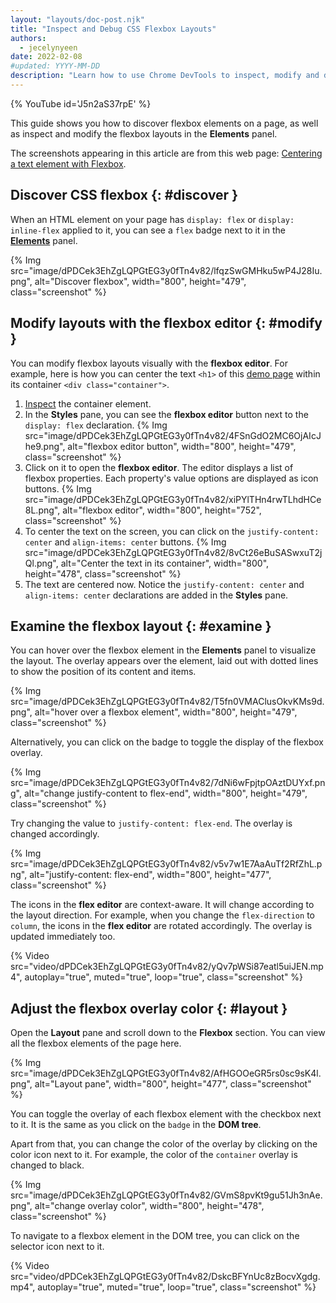 ```yaml
---
layout: "layouts/doc-post.njk"
title: "Inspect and Debug CSS Flexbox Layouts"
authors:
  - jecelynyeen
date: 2022-02-08
#updated: YYYY-MM-DD
description: "Learn how to use Chrome DevTools to inspect, modify and debug CSS Flexbox layouts."
---
```


{% YouTube id='J5n2aS37rpE' %}

This guide shows you how to discover flexbox elements on a page, as well as inspect and modify the flexbox layouts in the **Elements** panel.

The screenshots appearing in this article are from this web page: [Centering a text element with Flexbox][1].


## Discover CSS flexbox {: #discover }

When an HTML element on your page has `display: flex` or `display: inline-flex` applied to it, you
can see a `flex` badge next to it in the [**Elements**][2] panel.

{% Img src="image/dPDCek3EhZgLQPGtEG3y0fTn4v82/lfqzSwGMHku5wP4J28Iu.png", alt="Discover flexbox", width="800", height="479", class="screenshot" %}


## Modify layouts with the flexbox editor {: #modify }

You can modify flexbox layouts visually with the **flexbox editor**. For example, here is how you can center the text `<h1>` of this [demo page][1] within its container `<div class="container">`.

1. [Inspect](/docs/devtools/css/reference#select) the container element.
2. In the **Styles** pane, you can see the **flexbox editor** button next to the `display: flex` declaration.
  {% Img src="image/dPDCek3EhZgLQPGtEG3y0fTn4v82/4FSnGdO2MC6OjAIcJhe9.png", alt="flexbox editor button", width="800", height="479", class="screenshot" %}
3. Click on it to open the **flexbox editor**. The editor displays a list of flexbox properties. Each property's value options are displayed as icon buttons.
  {% Img src="image/dPDCek3EhZgLQPGtEG3y0fTn4v82/xiPYlTHn4rwTLhdHCe8L.png", alt="flexbox editor", width="800", height="752", class="screenshot" %}
4. To center the text on the screen, you can click on the `justify-content: center` and `align-items: center` buttons. 
  {% Img src="image/dPDCek3EhZgLQPGtEG3y0fTn4v82/8vCt26eBuSASwxuT2jQl.png", alt="Center the text in its container", width="800", height="478", class="screenshot" %}
5. The text are centered now. Notice the `justify-content: center` and `align-items: center` declarations are added in the **Styles** pane.


## Examine the flexbox layout {: #examine }

You can hover over the flexbox element in the **Elements** panel to visualize the layout. The overlay appears over the
element, laid out with dotted lines to show the position of its content and items.

{% Img src="image/dPDCek3EhZgLQPGtEG3y0fTn4v82/T5fn0VMAClusOkvKMs9d.png", alt="hover over a flexbox element", width="800", height="479", class="screenshot" %}

Alternatively, you can click on the badge to toggle the display of the flexbox overlay. 

{% Img src="image/dPDCek3EhZgLQPGtEG3y0fTn4v82/7dNi6wFpjtpOAztDUYxf.png", alt="change justify-content to flex-end", width="800", height="479", class="screenshot" %}

Try changing the value to `justify-content: flex-end`. The overlay is changed accordingly.

{% Img src="image/dPDCek3EhZgLQPGtEG3y0fTn4v82/v5v7w1E7AaAuTf2RfZhL.png", alt="justify-content: flex-end", width="800", height="477", class="screenshot" %}

The icons in the **flex editor** are context-aware. It will change according to the layout direction. For example, when you change the `flex-direction` to `column`, the icons in the **flex editor** are rotated accordingly. The overlay is updated immediately too.

{% Video src="video/dPDCek3EhZgLQPGtEG3y0fTn4v82/yQv7pWSi87eatl5uiJEN.mp4", autoplay="true", muted="true", loop="true", class="screenshot" %}

## Adjust the flexbox overlay color {: #layout } 

Open the **Layout** pane and scroll down to the **Flexbox** section. You can view all the flexbox elements of the page here.

{% Img src="image/dPDCek3EhZgLQPGtEG3y0fTn4v82/AfHGOOeGR5rs0sc9sK4l.png", alt="Layout pane", width="800", height="477", class="screenshot" %}

You can toggle the overlay of each flexbox element with the checkbox next to it. It is the same as you click on the `badge` in the **DOM tree**.

Apart from that, you can change the color of the overlay by clicking on the color icon next to it. For example, the color of the `container` overlay is changed to black.

{% Img src="image/dPDCek3EhZgLQPGtEG3y0fTn4v82/GVmS8pvKt9gu51Jh3nAe.png", alt="change overlay color", width="800", height="478", class="screenshot" %}

To navigate to a flexbox element in the DOM tree, you can click on the selector icon next to it. 

{% Video src="video/dPDCek3EhZgLQPGtEG3y0fTn4v82/DskcBFYnUc8zBocvXgdg.mp4", autoplay="true", muted="true", loop="true", class="screenshot" %}



[1]: http://jec.fyi/demo/css-flexbox
[2]: /docs/devtools/open
